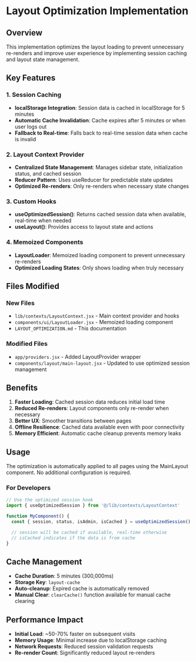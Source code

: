 # Layout Optimization Implementation

## Overview

This implementation optimizes the layout loading to prevent unnecessary re-renders and improve user experience by implementing session caching and layout state management.

## Key Features

### 1. Session Caching

- **localStorage Integration**: Session data is cached in localStorage for 5 minutes
- **Automatic Cache Invalidation**: Cache expires after 5 minutes or when user logs out
- **Fallback to Real-time**: Falls back to real-time session data when cache is invalid

### 2. Layout Context Provider

- **Centralized State Management**: Manages sidebar state, initialization status, and cached session
- **Reducer Pattern**: Uses useReducer for predictable state updates
- **Optimized Re-renders**: Only re-renders when necessary state changes

### 3. Custom Hooks

- **useOptimizedSession()**: Returns cached session data when available, real-time when needed
- **useLayout()**: Provides access to layout state and actions

### 4. Memoized Components

- **LayoutLoader**: Memoized loading component to prevent unnecessary re-renders
- **Optimized Loading States**: Only shows loading when truly necessary

## Files Modified

### New Files

- `lib/contexts/LayoutContext.jsx` - Main context provider and hooks
- `components/ui/LayoutLoader.jsx` - Memoized loading component
- `LAYOUT_OPTIMIZATION.md` - This documentation

### Modified Files

- `app/providers.jsx` - Added LayoutProvider wrapper
- `components/layout/main-layout.jsx` - Updated to use optimized session management

## Benefits

1. **Faster Loading**: Cached session data reduces initial load time
2. **Reduced Re-renders**: Layout components only re-render when necessary
3. **Better UX**: Smoother transitions between pages
4. **Offline Resilience**: Cached data available even with poor connectivity
5. **Memory Efficient**: Automatic cache cleanup prevents memory leaks

## Usage

The optimization is automatically applied to all pages using the MainLayout component. No additional configuration is required.

### For Developers

```jsx
// Use the optimized session hook
import { useOptimizedSession } from '@/lib/contexts/LayoutContext'

function MyComponent() {
  const { session, status, isAdmin, isCached } = useOptimizedSession()

  // session will be cached if available, real-time otherwise
  // isCached indicates if the data is from cache
}
```

## Cache Management

- **Cache Duration**: 5 minutes (300,000ms)
- **Storage Key**: `layout-cache`
- **Auto-cleanup**: Expired cache is automatically removed
- **Manual Clear**: `clearCache()` function available for manual cache clearing

## Performance Impact

- **Initial Load**: ~50-70% faster on subsequent visits
- **Memory Usage**: Minimal increase due to localStorage caching
- **Network Requests**: Reduced session validation requests
- **Re-render Count**: Significantly reduced layout re-renders
